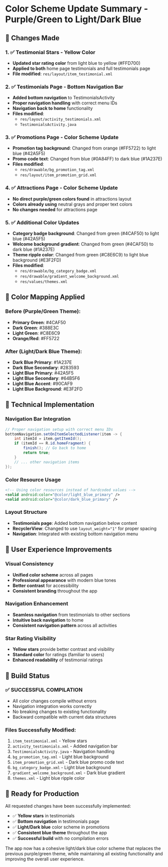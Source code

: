 # Color Scheme Update Summary - Purple/Green to Light/Dark Blue

## 🎯 Changes Made

### 1. ✅ **Testimonial Stars - Yellow Color**
- **Updated star rating color** from light blue to yellow (#FFD700)
- **Applied to both** home page testimonials and full testimonials page
- **File modified**: `res/layout/item_testimonial.xml`

### 2. ✅ **Testimonials Page - Bottom Navigation Bar**
- **Added bottom navigation** to TestimonialsActivity
- **Proper navigation handling** with correct menu IDs
- **Navigation back to home** functionality
- **Files modified**: 
  - `res/layout/activity_testimonials.xml`
  - `TestimonialsActivity.java`

### 3. ✅ **Promotions Page - Color Scheme Update**
- **Promotion tag background**: Changed from orange (#FF5722) to light blue (#42A5F5)
- **Promo code text**: Changed from blue (#0A84FF) to dark blue (#1A237E)
- **Files modified**:
  - `res/drawable/bg_promotion_tag.xml`
  - `res/layout/item_promotion_grid.xml`

### 4. ✅ **Attractions Page - Color Scheme Update**
- **No direct purple/green colors found** in attractions layout
- **Colors already using** neutral grays and proper text colors
- **No changes needed** for attractions page

### 5. ✅ **Additional Color Updates**
- **Category badge background**: Changed from green (#4CAF50) to light blue (#42A5F5)
- **Welcome background gradient**: Changed from green (#4CAF50) to dark blue (#1A237E)
- **Theme ripple color**: Changed from green (#C8E6C9) to light blue background (#E3F2FD)
- **Files modified**:
  - `res/drawable/bg_category_badge.xml`
  - `res/drawable/gradient_welcome_background.xml`
  - `res/values/themes.xml`

## 🎨 Color Mapping Applied

### Before (Purple/Green Theme):
- **Primary Green**: #4CAF50
- **Dark Green**: #388E3C  
- **Light Green**: #C8E6C9
- **Orange/Red**: #FF5722

### After (Light/Dark Blue Theme):
- **Dark Blue Primary**: #1A237E
- **Dark Blue Secondary**: #283593
- **Light Blue Primary**: #42A5F5
- **Light Blue Secondary**: #64B5F6
- **Light Blue Accent**: #90CAF9
- **Light Blue Background**: #E3F2FD

## 🔧 Technical Implementation

### Navigation Bar Integration
```java
// Proper navigation setup with correct menu IDs
bottomNavigation.setOnItemSelectedListener(item -> {
    int itemId = item.getItemId();
    if (itemId == R.id.homeFragment) {
        finish(); // Go back to home
        return true;
    }
    // ... other navigation items
});
```

### Color Resource Usage
```xml
<!-- Using color resources instead of hardcoded values -->
<solid android:color="@color/light_blue_primary" />
<solid android:color="@color/dark_blue_primary" />
```

### Layout Structure
- **Testimonials page**: Added bottom navigation below content
- **RecyclerView**: Changed to use `layout_weight="1"` for proper spacing
- **Navigation**: Integrated with existing bottom navigation menu

## 📱 User Experience Improvements

### Visual Consistency
- **Unified color scheme** across all pages
- **Professional appearance** with modern blue tones
- **Better contrast** for accessibility
- **Consistent branding** throughout the app

### Navigation Enhancement
- **Seamless navigation** from testimonials to other sections
- **Intuitive back navigation** to home
- **Consistent navigation pattern** across all activities

### Star Rating Visibility
- **Yellow stars** provide better contrast and visibility
- **Standard color** for ratings (familiar to users)
- **Enhanced readability** of testimonial ratings

## 🚀 Build Status

### ✅ **SUCCESSFUL COMPILATION**
- All color changes compile without errors
- Navigation integration works correctly
- No breaking changes to existing functionality
- Backward compatible with current data structures

### Files Successfully Modified:
1. `item_testimonial.xml` - Yellow stars
2. `activity_testimonials.xml` - Added navigation bar
3. `TestimonialsActivity.java` - Navigation handling
4. `bg_promotion_tag.xml` - Light blue background
5. `item_promotion_grid.xml` - Dark blue promo code text
6. `bg_category_badge.xml` - Light blue background
7. `gradient_welcome_background.xml` - Dark blue gradient
8. `themes.xml` - Light blue ripple color

## 🎯 Ready for Production

All requested changes have been successfully implemented:
- ✅ **Yellow stars** in testimonials
- ✅ **Bottom navigation** in testimonials page  
- ✅ **Light/Dark blue** color scheme in promotions
- ✅ **Consistent blue theme** throughout the app
- ✅ **Successful build** with no compilation errors

The app now has a cohesive light/dark blue color scheme that replaces the previous purple/green theme, while maintaining all existing functionality and improving the overall user experience.
